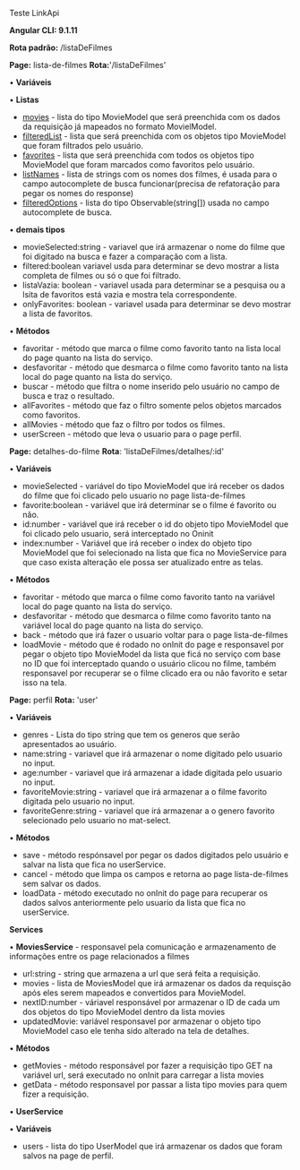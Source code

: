 Teste LinkApi 

<b>Angular CLI: 9.1.11</b>

<b> Rota padrão:</b> /listaDeFilmes 

<b>Page:</b>  lista-de-filmes  <b>Rota:</b>'/listaDeFilmes'

 • <b>Variáveis</b>
 
  •  <b>Listas</b>
  
   - <u>movies</u> - lista do tipo MovieModel que será preenchida com os dados da requisição já mapeados no formato MovielModel.
   - <u>filteredList</u>  - lista que será preenchida com os objetos tipo MovieModel que foram filtrados pelo usuário. 
   - <u>favorites</u> - lista que será preenchida com todos os objetos tipo MovieModel que foram marcados como favoritos pelo usuário. 
   - <u>listNames</u> - lista de strings com os nomes dos filmes, é usada para o campo autocomplete de busca funcionar(precisa de refatoração para pegar os nomes do response)
   - <u>filteredOptions</u> - lista do tipo Observable(string[]) usada no campo autocomplete de busca.
   
  • <b>demais tipos</b>
  
   - movieSelected:string - variavel que irá armazenar o nome do filme que foi digitado na busca e fazer a comparação com a lista.
   - filtered:boolean variavel usda para determinar se devo mostrar a lista completa de filmes ou só o que foi filtrado. 
   - listaVazia: boolean - variavel usada para determinar se a pesquisa ou a lsita de favoritos está vazia e mostra tela correspondente.
   - onlyFavorites: boolean - variavel usada para determinar se devo mostrar a lista de favoritos. 

  •  <b>Métodos </b>
   - favoritar - método que marca o filme como favorito tanto na lista local do page quanto na lista do serviço.
   - desfavoritar - método que desmarca o filme como favorito tanto na lista local do page quanto na lista do serviço.
   - buscar - método que filtra o nome inserido pelo usuário no campo de busca e traz o resultado.
   - allFavorites - método que faz o filtro somente pelos objetos marcados como favoritos.
   - allMovies - método que faz o filtro por todos os filmes.
   - userScreen - método que leva o usuario para o page perfil. 

<b>Page:</b> detalhes-do-filme <b>Rota</b>: 'listaDeFilmes/detalhes/:id'

 • <b>Variáveis</b>
 
  - movieSelected - variável do tipo MovieModel que irá receber os dados do filme que foi clicado pelo usuario no page lista-de-filmes
  - favorite:boolean - variável que irá determinar se o filme é favorito ou não.
  - id:number - variável que irá receber o id do objeto tipo MovieModel que foi clicado pelo usuario, será interceptado no Oninit
  - index:number - Variável que irá receber o index do objeto tipo MovieModel que foi selecionado na lista que fica no MovieService para que caso exista alteração ele possa ser atualizado entre as telas.

 • <b>Métodos</b>
 
  - favoritar - método que marca o filme como favorito tanto na variável local do page quanto na lista do serviço.
  - desfavoritar - método que desmarca o filme como favorito tanto na variável local do page quanto na lista do serviço.
  - back - método que irá fazer o usuario voltar para o page lista-de-filmes
  - loadMovie - método que é rodado no onInit do page e responsavel por pegar o objeto tipo MovieModel da lista que ficá no serviço com base no ID que foi interceptado quando o usuário clicou no filme, também responsavel por recuperar se o filme clicado era ou não favorito e setar isso na tela.


<b>Page:</b> perfil <b>Rota:</b> 'user'

 • <b>Variáveis </b>
 
  - genres - Lista do tipo string que tem os generos que serão apresentados ao usuário. 
  - name:string - variavel que irá armazenar o nome digitado pelo usuario no input. 
  - age:number - variavel que irá armazenar a idade digitada pelo usuario no input. 
  - favoriteMovie:string - variavel que irá armazenar a o filme favorito digitada pelo usuario no input. 
  - favoriteGenre:string - variavel que irá armazenar a o genero favorito selecionado pelo usuario no mat-select. 
  
 • <b>Métodos</b>
 
  - save - método respónsavel por pegar os dados digitados pelo usuário e salvar na lista que fica no userService.
  - cancel - método que limpa os campos e retorna ao page lista-de-filmes sem salvar os dados.
  - loadData - método executado no onInit do page para recuperar os dados salvos anteriormente pelo usuario da lista que fica no userService.

 
<b>Services</b>

 • <b>MoviesService</b> - responsavel pela comunicação e armazenamento de informações entre os page relacionados a filmes
 
  - url:string - string que armazena a url que será feita a requisição.
  - movies - lista de MoviesModel que irá armazenar os dados da requisção após eles serem mapeados e convertidos para MovieModel.
  - nextID:number - váriavel responsável por armazenar o ID de cada um dos objetos do tipo MovieModel dentro da lista movies
  - updatedMovie: variável responsavel por armazenar o objeto tipo MovieModel caso ele tenha sido alterado na tela de detalhes.

 • <b>Métodos</b>
  - getMovies - método responsável por fazer a requisição tipo GET na variável url, será executado no onInit para carregar a lista movies
  - getData - método responsavel por passar a lista tipo movies para quem fizer a requisição.
  
  • <b>UserService</b>
  
   • <b>Variáveis </b>
   
   - users - lista do tipo UserModel que irá armazenar os dados que foram salvos na page de perfil.
 
